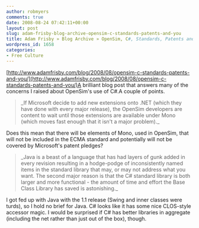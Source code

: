 ```yaml
---
author: robmyers
comments: true
date: 2008-08-24 07:42:11+00:00
layout: post
slug: adam-frisby-blog-archive-opensim-c-standards-patents-and-you
title: Adam Frisby » Blog Archive » OpenSim, C#, Standards, Patents and you.
wordpress_id: 1658
categories:
- Free Culture
---
```


[http://www.adamfrisby.com/blog/2008/08/opensim-c-standards-patents-and-you/](http://www.adamfrisby.com/blog/2008/08/opensim-c-standards-patents-and-you/)A brilliant blog post that answers many of the concerns I raised about OpenSim's use of C#.A couple of points.

<blockquote>_If Microsoft decide to add new extensions onto .NET (which they have done with every major release), the OpenSim developers are content to wait until those extensions are available under Mono (which moves fast enough that it isn't a major problem)._</blockquote>

Does this mean that there will be elements of Mono, used in OpenSim, that will not be included in the ECMA standard and potentially will not be covered by Microsoft's patent pledges?

<blockquote>_Java is a beast of a language that has had layers of gunk added in every revision resulting in a hodge-podge of inconsistently named items in the standard library that may, or may not address what you want. The second major reason is that the C# standard library is both larger and more functional - the amount of time and effort the Base Class Library has saved is astonishing._</blockquote>

I got fed up with Java with the 1.1 release (Swing and inner classes were turds), so I hold no brief for Java. C# looks like it has some nice CLOS-style accessor magic. I would be surprised if C# has better libraries in aggregate (including the net rather than just out of the box), though.


